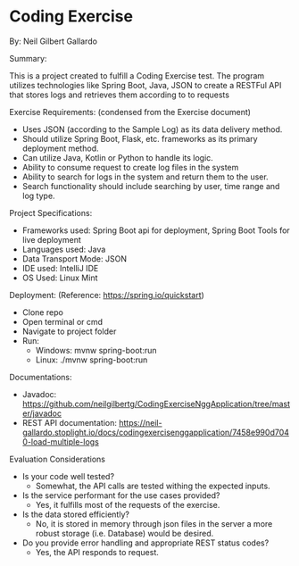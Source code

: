 <h1>Coding Exercise</h1>
By: Neil Gilbert Gallardo

Summary:

This is a project created to fulfill a Coding Exercise test. The program utilizes technologies like Spring Boot, Java, JSON to create a RESTFul API that stores logs and retrieves them according to to requests

Exercise Requirements: (condensed from the Exercise document)
* Uses JSON (according to the Sample Log) as its data delivery method.
* Should utilize Spring Boot, Flask, etc. frameworks as its primary deployment method.
* Can utilize Java, Kotlin or Python to handle its logic.
* Ability to consume request to create log files in the system
* Ability to search for logs in the system and return them to the user.
* Search functionality should include searching by user, time range and log type.

Project Specifications:
* Frameworks used: Spring Boot api for deployment, Spring Boot Tools for live deployment
* Languages used: Java
* Data Transport Mode: JSON
* IDE used: IntelliJ IDE
* OS Used: Linux Mint

Deployment: (Reference: https://spring.io/quickstart)
* Clone repo
* Open terminal or cmd
* Navigate to project folder
* Run:
  * Windows: mvnw spring-boot:run
  * Linux: ./mvnw spring-boot:run

Documentations:
* Javadoc: 
https://github.com/neilgilbertg/CodingExerciseNggApplication/tree/master/javadoc
* REST API documentation:
  https://neil-gallardo.stoplight.io/docs/codingexercisenggapplication/7458e990d7040-load-multiple-logs


Evaluation Considerations
* Is your code well tested?  
  * Somewhat, the API calls are tested withing the expected inputs.
* Is the service performant for the use cases provided?
  * Yes, it fulfills most of the requests of the exercise.
* Is the data stored efficiently?
  * No, it is stored in memory through json files in the server a more robust storage (i.e. Database) would be desired.
* Do you provide error handling and appropriate REST status codes?
  * Yes, the API responds to request.
